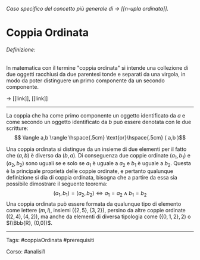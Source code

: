 _Caso specifico del concetto più generale di $\rightarrow$ [[n-upla ordinata]]._
# Coppia Ordinata
###### Definizione: 
In matematica con il termine "coppia ordinata" si intende una collezione di due oggetti racchiusi da due parentesi tonde e separati da una virgola, in modo da poter distinguere un primo componente da un secondo componente.

$\rightarrow$ [[link]], [[link]]

---

La coppia che ha come primo componente un oggetto identificato da *a* e come secondo un oggetto identificato da *b* può essere denotata con le due scritture:
$$ \langle a,b \rangle \hspace{.5cm} \text{or}\hspace{.5cm} ( a,b )$$

Una coppia ordinata si distingue da un insieme di due elementi per il fatto che $(a,b)$ è diverso da $(b,a)$. Di conseguenza due coppie ordinate $(a_1,b_1)$ e $(a_2,b_2)$ sono uguali se e solo se $a_1$ è uguale a $a_2$ e $b_1$ è uguale a $b_2$. Questa è la principale proprietà delle coppie ordinate, e pertanto qualunque definizione si dia di coppia ordinata, bisogna che a partire da essa sia possibile dimostrare il seguente teorema:
$$ (a_1,b_1) = (a_2,b_2) \iff a_1 = a_2 \wedge b_1 = b_2$$
Una coppia ordinata può essere formata da qualunque tipo di elemento come lettere $(m,l)$, insiemi $(\{2,5\},\{3,2\})$, persino da altre coppie ordinate $((2,4),(4,2))$, ma anche da elementi di diversa tipologia come $(\{0,1,2\},2)$ o $(\Bbb{R}, (0,0))$. 

---
Tags:
#coppiaOrdinata
#prerequisiti

Corso:
#analisi1 
